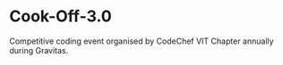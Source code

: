 # Cook-Off-3.0
Competitive coding event organised by CodeChef VIT Chapter annually during Gravitas.
